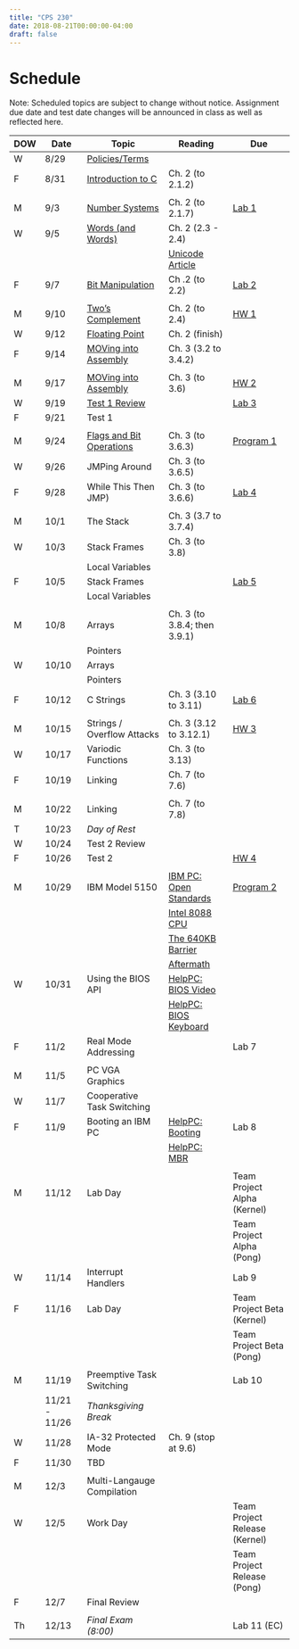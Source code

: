 ```yaml
---
title: "CPS 230"
date: 2018-08-21T00:00:00-04:00
draft: false
---
```


# Schedule

Note: Scheduled topics are subject to change without notice. Assignment due date and test date changes will be announced in class as well as reflected here.

| DOW | Date | Topic | Reading | Due |
| --- | --- | --- | --- | --- |
| W | 8/29 | [Policies/Terms](/bju/cps230/lectures/lec0) | | |
| F | 8/31 | [Introduction to C](/bju/cps230/lectures/lec1) | Ch. 2 (to 2.1.2) | |
| | | | | |
| M | 9/3 | [Number Systems](/bju/cps230/lectures/lec2) | Ch. 2 (to 2.1.7) | [Lab 1](/bju/cps230/homework/lab1) |
| W | 9/5 | [Words (and Words)](/bju/cps230/lectures/lec3) | Ch. 2 (2.3 - 2.4) | |
| | | | [Unicode Article](https://www.joelonsoftware.com/2003/10/08/the-absolute-minimum-every-software-developer-absolutely-positively-must-know-about-unicode-and-character-sets-no-excuses/) | |
| F | 9/7 | [Bit Manipulation](/bju/cps230/lectures/lec4) | Ch .2 (to 2.2) | [Lab 2](/bju/cps230/homework/lab2) |
| | | | | |
| M | 9/10 | [Two’s Complement](/bju/cps230/lectures/lec5) | Ch. 2 (to 2.4) | [HW 1](/bju/cps230/homework/hw1) |
| W | 9/12 | [Floating Point](/bju/cps230/lectures/lec6) | Ch. 2 (finish) | |
| F | 9/14 | [MOVing into Assembly](/bju/cps230/lectures/lec7) | Ch. 3 (3.2 to 3.4.2) | |
| | | | | |
| M | 9/17 | [MOVing into Assembly](/bju/cps230/lectures/lec7) | Ch. 3 (to 3.6) | [HW 2](/bju/cps230/homework/hw2) |
| W | 9/19 | [Test 1 Review](/bju/cps230/reviews/test1) | | [Lab 3](/bju/cps230/homework/lab3) |
| F | 9/21 | Test 1 | | |
| | | | | |
| M | 9/24 | [Flags and Bit Operations](/bju/cps230/lectures/lec8) | Ch. 3 (to 3.6.3) | [Program 1](/bju/cps230/homework/program1) |
| W | 9/26 | JMPing Around | Ch. 3 (to 3.6.5) | |
| F | 9/28 | While This Then JMP) | Ch. 3 (to 3.6.6) | [Lab 4](/bju/cps230/homework/lab4) |
| | | | | |
| M | 10/1 | The Stack | Ch. 3 (3.7 to 3.7.4) | |
| W | 10/3 | Stack Frames | Ch. 3 (to 3.8) | |
| | | Local Variables | | |
| F | 10/5 | Stack Frames | | [Lab 5](/bju/cps230/homework/lab5) |
| | | Local Variables | | |
| | | | | |
| M | 10/8 | Arrays | Ch. 3 (to 3.8.4; then 3.9.1) | |
| | | Pointers | | |
| W | 10/10 | Arrays | | |
| | | Pointers | | |
| F | 10/12 | C Strings | Ch. 3 (3.10 to 3.11) | [Lab 6](/bju/cps230/homework/lab6) |
| | | | | |
| M | 10/15 | Strings / Overflow Attacks | Ch. 3 (3.12 to 3.12.1) | [HW 3](/bju/cps230/homework/hw3) |
| W | 10/17 | Variodic Functions | Ch. 3 (to 3.13) | |
| F | 10/19 | Linking | Ch. 7 (to 7.6) | |
| | | | | |
| M | 10/22 | Linking | Ch. 7 (to 7.8) | |
| T | 10/23 | _Day of Rest_ | | |
| W | 10/24 | Test 2 Review | | |
| F | 10/26 | Test 2 | | [HW 4](/bju/cps230/homework/hw4) |
| | | | | |
| M | 10/29 | IBM Model 5150 | [IBM PC: Open Standards](https://en.wikipedia.org/wiki/IBM_Personal_Computer#Open_standards) | [Program 2](/bju/cps230/homework/program2) | 
| | | | [Intel 8088 CPU](https://en.wikipedia.org/wiki/Intel_8088) | |
| | | | [The 640KB Barrier](https://en.wikipedia.org/wiki/Conventional_memory#640_KB_barrier) | |
| | | | [Aftermath](https://en.wikipedia.org/wiki/Influence_of_the_IBM_PC_on_the_personal_computer_market) | |
| W | 10/31 | Using the BIOS API | [HelpPC: BIOS Video](http://stanislavs.org/helppc/int_10.html) | |
| | | | [HelpPC: BIOS Keyboard](http://stanislavs.org/helppc/int_16.html) | |
| F | 11/2 | Real Mode Addressing | | Lab 7 |
| | | | | |
| M | 11/5 | PC VGA Graphics | | |
| W | 11/7 | Cooperative Task Switching | | |
| F | 11/9 | Booting an IBM PC | [HelpPC: Booting](http://stanislavs.org/helppc/cold_boot.html) | Lab 8 |
| | | | [HelpPC: MBR](http://stanislavs.org/helppc/boot_sector.html) | |
| | | | | |
| M | 11/12 | Lab Day | | Team Project Alpha (Kernel) |
| | | | | Team Project Alpha (Pong) |
| W | 11/14 | Interrupt Handlers | | Lab 9 |
| F | 11/16 | Lab Day | | Team Project Beta (Kernel) |
| | | | | Team Project Beta (Pong) |
| | | | | |
| M | 11/19 | Preemptive Task Switching | | Lab 10 |
| | 11/21 - 11/26 | _Thanksgiving Break_ | | |
| W | 11/28 | IA-32 Protected Mode | Ch. 9 (stop at 9.6) | |
| F | 11/30 | TBD | | |
| | | | | |
| M | 12/3 | Multi-Langauge Compilation | | |
| W | 12/5 | Work Day | | Team Project Release (Kernel) |
| | | | | Team Project Release (Pong) |
| F | 12/7 | Final Review | | |
| | | | | |
| Th | 12/13 | _Final Exam (8:00)_ | | Lab 11 (EC) |

